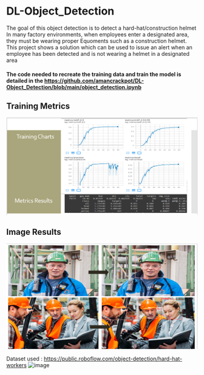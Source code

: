 # DL-Object_Detection
The goal of this object detection is to detect a hard-hat/construction helmet
In many factory environments, when employees enter a designated area, they must be wearing proper Equoments such as a construction helmet. 
This project shows a solution which can be used to issue an alert  when an employee has been detected and is not wearing a helmet in a designated area

#### The code needed to recreate the training data and train the model is detailed in the https://github.com/amancrackpot/DL-Object_Detection/blob/main/object_detection.ipynb

## Training Metrics
![Train metrics](https://github.com/amancrackpot/DL-Object_Detection/blob/main/Results/Annotation%202021-06-13%20130329.png?raw=true)

## Image Results
![Image Results](https://github.com/amancrackpot/DL-Object_Detection/blob/main/Results/Annotation%202021-06-13%20130402.png)


Dataset used : https://public.roboflow.com/object-detection/hard-hat-workers
![image](https://user-images.githubusercontent.com/59706418/121799042-6853d180-cc47-11eb-886c-ad1a19a05fb8.png)
